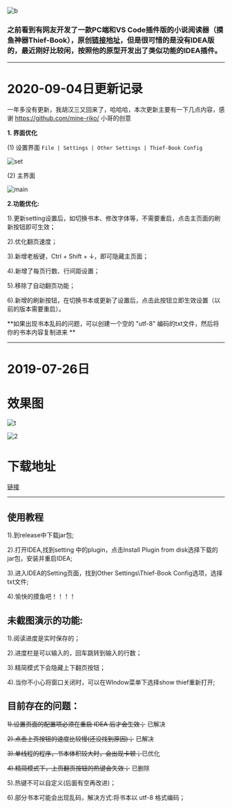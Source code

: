 ![b](https://s2.ax1x.com/2019/12/25/lFCd41.jpg "b")

### 之前看到有网友开发了一款PC端和VS Code插件版的小说阅读器（摸鱼神器Thief-Book），原创[链接地址](https://github.com/cteams/Thief-Book "链接地址")，但是很可惜的是没有IDEA版的，最近刚好比较闲，按照他的原型开发出了类似功能的IDEA插件。

------------
# 2020-09-04日更新记录
一年多没有更新，我胡汉三又回来了，哈哈哈，本次更新主要有一下几点内容，感谢 https://github.com/mine-riko/ 小哥的创意

**1. 界面优化**

(1) 设置界面 `File | Settings | Other Settings | Thief-Book Config`

![set](https://github.com/yisier/thief-book-idea/blob/master/img/setting.png?raw=true "set")

(2) 主界面

![main](https://raw.githubusercontent.com/yisier/thief-book-idea/master/img/main.png "main")

**2.功能优化:**

1).更新setting设置后，如切换书本、修改字体等，不需要重启，点击主页面的刷新按钮即可生效；

2).优化翻页速度；

3).新增老板键，Ctrl + Shift + ↓，即可隐藏主页面；

4).新增了每页行数、行间距设置；

5).移除了自动翻页功能；

6).新增的刷新按钮，在切换书本或更新了设置后，点击此按钮立即生效设置（以前的版本需要重启）。


**如果出现书本乱码的问题，可以创建一个空的 "utf-8" 编码的txt文件，然后将你的书本内容复制进来
**


------------
# 2019-07-26日

# 效果图
![t](https://s2.ax1x.com/2019/12/25/lFC6De.gif "t")

![2](https://s2.ax1x.com/2019/12/25/lFChCt.jpg "2")

# 下载地址
[链接](https://github.com/yisier/thief-book-idea/releases/download/V0.1.1/thief-book-idea.jar "链接")


------------

## 使用教程
1).到release中下载jar包;

2).打开IDEA,找到setting 中的plugin，点击Install Plugin from disk选择下载的jar包，安装并重启IDEA;

3).进入IDEA的Setting页面，找到Other Settings\Thief-Book Config选项，选择txt文件;

4).愉快的摸鱼吧！！！！


## 未截图演示的功能:
1).阅读进度是实时保存的；

2).进度栏是可以输入的，回车跳转到输入的行数；

3).精简模式下会隐藏上下翻页按钮；

4).当你不小心将窗口关闭时，可以在WIndow菜单下选择show thief重新打开;


## 目前存在的问题：
~~1).设置页面的配置项必须在重启 IDEA 后才会生效；~~ 已解决

~~2).点击上页按钮的速度比较慢(还没找到原因)；~~ 已解决

~~3).单线程的程序，书本体积较大时，会出现卡顿；~~已优化

~~4).精简模式下，上页翻页按钮的热键会失效；~~ 已删除

5).热键不可以自定义(后面有空再改进)；

6).部分书本可能会出现乱码，解决方式:将书本以 utf-8 格式编码；


